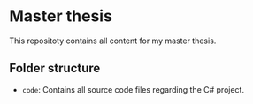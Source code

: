 # Master thesis

This repositoty contains all content for my master thesis.

## Folder structure

* `code`: Contains all source code files regarding the C# project.
